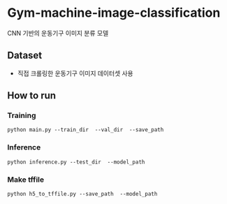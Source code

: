 # Gym-machine-image-classification
CNN 기반의 운동기구 이미지 분류 모델


## Dataset
- 직접 크롤링한 운동기구 이미지 데이터셋 사용 

## How to run
### Training
```
python main.py --train_dir  --val_dir  --save_path 

```
### Inference
```
python inference.py --test_dir  --model_path

```
### Make tffile 
```
python h5_to_tffile.py --save_path  --model_path

```
